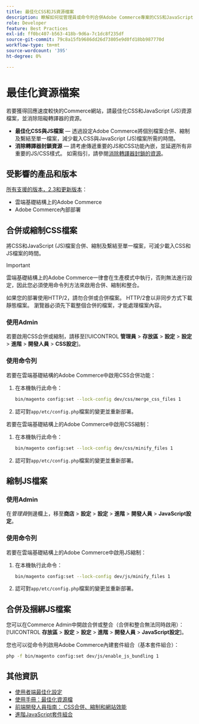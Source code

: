 ```yaml
---
title: 最佳化CSS和JS資源檔案
description: 瞭解如何從管理員或命令列合併Adobe Commerce專案的CSS和JavaScript (JS)檔案並加以縮制。
role: Developer
feature: Best Practices
exl-id: ff0bc407-b563-418b-9d6a-7c1dc8f235df
source-git-commit: 79c8a15fb9686dd26d73805e9d0fd18bb987770d
workflow-type: tm+mt
source-wordcount: '395'
ht-degree: 0%

---
```


# 最佳化資源檔案

若要獲得回應速度較快的Commerce網站，請最佳化CSS和JavaScript (JS)資源檔案，並消除阻礙轉譯器的資源。

- **最佳化CSS與JS檔案** — 透過設定Adobe Commerce將個別檔案合併、縮制及繫結至單一檔案，減少載入CSS與JavaScript (JS)檔案所需的時間。
- **消除轉譯器封鎖資源** — 請考慮傳遞重要的JS和CSS功能內嵌，並延遲所有非重要的JS/CSS樣式。 如需指引，請參閱[消除轉譯器封鎖的資源](https://web.dev/render-blocking-resources/)。

## 受影響的產品和版本

[所有支援的版本，2.3和更新版本](../../../release/versions.md)：

- 雲端基礎結構上的Adobe Commerce
- Adobe Commerce內部部署

## 合併或縮制CSS檔案

將CSS和JavaScript (JS)檔案合併、縮制及繫結至單一檔案，可減少載入CSS和JS檔案的時間。

>[!IMPORTANT]
>
>雲端基礎結構上的Adobe Commerce一律會在生產模式中執行，否則無法進行設定，因此您必須使用命令列方法來啟用合併、縮制和整合。

如果您的部署使用HTTP/2，請勿合併或合併檔案。 HTTP/2會以非同步方式下載靜態檔案。 瀏覽器必須先下載整個合併的檔案，才能處理檔案內容。

### 使用Admin

若要啟用CSS合併或縮制，請移至&#x200B;[!UICONTROL **管理員** > **存放區** > **設定** > **設定** > **進階** > **開發人員** > **CSS設定**]。

### 使用命令列

若要在雲端基礎結構的Adobe Commerce中啟用CSS合併功能：

1. 在本機執行此命令：

   ```bash
   bin/magento config:set --lock-config dev/css/merge_css_files 1
   ```

1. 認可對`app/etc/config.php`檔案的變更並重新部署。

若要在雲端基礎結構上的Adobe Commerce中啟用CSS縮制：

1. 在本機執行此命令：

   ```bash
   bin/magento config:set --lock-config dev/css/minify_files 1
   ```

1. 認可對`app/etc/config.php`檔案的變更並重新部署。

## 縮制JS檔案

### 使用Admin

在&#x200B;*管理員*&#x200B;側邊欄上，移至&#x200B;**商店** > **設定** > **設定** > **進階** > **開發人員** > **JavaScript設定**。

### 使用命令列

若要在雲端基礎結構上的Adobe Commerce中啟用JS縮制：

1. 在本機執行此命令：

   ```bash
   bin/magento config:set --lock-config dev/js/minify_files 1
   ```

1. 認可對`app/etc/config.php`檔案的變更並重新部署。

## 合併及捆綁JS檔案

您可以在Commerce Admin中開啟合併或整合（合併和整合無法同時啟用）： [!UICONTROL **存放區** > **設定** > **設定** > **進階** > **開發人員** > **JavaScript設定**]。

您也可以從命令列啟用Adobe Commerce內建套件組合（基本套件組合）：

```bash
php -f bin/magento config:set dev/js/enable_js_bundling 1
```

## 其他資訊

- [使用者端最佳化設定](../../../performance/configuration.md#client-side-optimization-settings)
- [使用手冊：最佳化資源檔](https://experienceleague.adobe.com/zh-hant/docs/commerce-admin/systems/tools/developer-tools#optimizing-resource-files)
- [前端開發人員指南： CSS合併、縮制和網站效能](https://developer.adobe.com/commerce/frontend-core/guide/css/#css-merging-minification-and-performance)
- [進階JavaScript套件組合](../../../performance/advanced-js-bundling.md)
